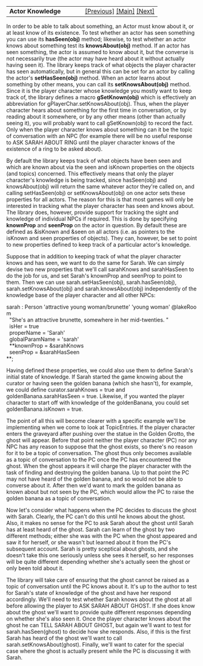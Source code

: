 <table width="100%" data-border="0" data-cellspacing="0"
data-cellpadding="3" data-bgcolor="#C0C0C0">
<colgroup>
<col style="width: 50%" />
<col style="width: 50%" />
</colgroup>
<tbody>
<tr>
<td style="text-align: left;"><strong>Actor Knowledge<br />
</strong></td>
<td style="text-align: right;"><a
href="actorcustomization.htm">[Previous]</a> <a
href="generalintroduction.htm">[Main]</a> <a
href="movingactorsaround.htm">[Next]</a></td>
</tr>
</tbody>
</table>

  
In order to be able to talk about something, an Actor must know about
it, or at least know of its existence. To test whether an actor has seen
something you can use its **hasSeen(obj)** method; likewise, to test
whether an actor knows about something test its **knowsAbout(obj)**
method. If an actor has seen something, the actor is assumed to know
about it, but the converse is not necessarily true (the actor may have
heard about it without actually having seen it). The library keeps track
of what objects the player character has seen automatically, but in
general this can be set for an actor by calling the actor's
**setHasSeen(obj)** method. When an actor learns about something by
other means, you can call its **setKnowsAbout(obj)** method. Since it is
the player character whose knowledge you mostly want to keep track of,
the library defines a macro **gSetKnown(obj)** which is effectively an
abbreviation for gPlayerChar.setKnowsAbout(obj). Thus, when the player
character hears about something for the first time in conversation, or
by reading about it somewhere, or by any other means (other than
actually seeing it), you will probably want to call gSetKnown(obj) to
record the fact. Only when the player character knows about something
can it be the topic of conversation with an NPC (for example there will
be no useful response to ASK SARAH ABOUT RING until the player character
knows of the existence of a ring to be asked about).  
  
By default the library keeps track of what objects have been seen and
which are known about via the seen and isKnown properties on the objects
(and topics) concerned. This effectively means that only the player
character's knowledge is being tracked, since hasSeen(obj) and
knowsAbout(obj) will return the same whatever actor they're called on,
and calling setHasSeen(obj) or setKnowsAbout(obj) on one actor sets
these properties for all actors. The reason for this is that most games
will only be interested in tracking what the player character has seen
and knows about. The library does, however, provide support for tracking
the sight and knowledge of individual NPCs if required. This is done by
specifying **knownProp** and **seenProp** on the actor in question. By
default these are defined as &isKnown and &seen on all actors (i.e. as
pointers to the isKnown and seen properties of objects). They can,
however, be set to point to new properties defined to keep track of a
particular actor's knowledge.  
  
Suppose that in addition to keeping track of what the player character
knows and has seen, we want to do the same for Sarah. We can simply
devise two new properties that we'll call sarahKnows and sarahHasSeen to
do the job for us, and set Sarah's knownProp and seenProp to point to
them. Then we can use sarah.setHasSeen(obj), sarah.hasSeen(obj),
sarah.setKnowsAbout(obj) and sarah.knowsAbout(obj) independently of the
knowledge base of the player character and all other NPCs:  
  
sarah : Person 'attractive young woman/brunette' 'young woman' @lakeRoom  
  "She's an attractive brunette, somewhere in her mid-twenties. "  
  isHer = true  
  properName = 'Sarah'  
  globalParamName = 'sarah'  
  **knownProp = &sarahKnows  
  seenProp = &sarahHasSeen  
**;  
  
Having defined these properties, we could also use them to define
Sarah's initial state of knowledge. If Sarah started the game knowing
about the curator or having seen the golden banana (which she hasn't),
for example, we could define curator.sarahKnows = true and
goldenBanana.sarahHasSeen = true. Likewise, if you wanted the player
character to start off with knowledge of the goldenBanana, you could set
goldenBanana.isKnown = true.  
  
The point of all this will become clearer with a specific example we'll
be implementing when we come to look at TopicEntries. If the player
character enters the graveyard after pushing over the statue in the
Golden Grotto, the ghost will appear. Before that point neither the
player character (PC) nor any NPC has any reason to suppose that the
ghost exists, so there's no reason for it to be a topic of conversation.
The ghost thus only becomes available as a topic of conversation to the
PC once the PC has encountered the ghost. When the ghost appears it will
charge the player character with the task of finding and destroying the
golden banana. Up to that point the PC may not have heard of the golden
banana, and so would not be able to converse about it. After then we'd
want to mark the golden banana as known about but not seen by the PC,
which would allow the PC to raise the golden banana as a topic of
conversation.  
  
Now let's consider what happens when the PC decides to discuss the ghost
with Sarah. Clearly, the PC can't do this until he knows about the
ghost. Also, it makes no sense for the PC to ask Sarah about the ghost
until Sarah has at least heard of the ghost. Sarah can learn of the
ghost by two different methods; either she was with the PC when the
ghost appeared and saw it for herself, or she wasn't but learned about
it from the PC's subsequent account. Sarah is pretty sceptical about
ghosts, and she doesn't take this one seriously unless she sees it
herself, so her responses will be quite different depending whether
she's actually seen the ghost or only been told about it.  
  
The library will take care of ensuring that the ghost cannot be raised
as a topic of conversation until the PC knows about it. It's up to the
author to test for Sarah's state of knowledge of the ghost and have her
respond accordingly. We'll need to test whether Sarah knows about the
ghost at all before allowing the player to ASK SARAH ABOUT GHOST. If she
does know about the ghost we'll want to provide quite different
responses depending on whether she's also seen it. Once the player
character knows about the ghost he can TELL SARAH ABOUT GHOST, but again
we'll want to test for sarah.hasSeen(ghost) to decide how she responds.
Also, if this is the first Sarah has heard of the ghost we'll want to
call sarah.setKnowsAbout(ghost). Finally, we'll want to cater for the
special case where the ghost is actually present while the PC is
discussing it with Sarah.  
